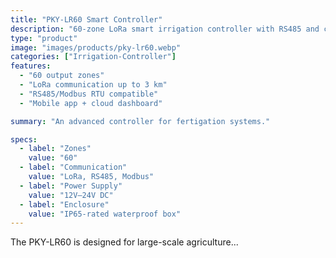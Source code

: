 ```yaml
---
title: "PKY-LR60 Smart Controller"
description: "60-zone LoRa smart irrigation controller with RS485 and cloud integration."
type: "product"
image: "images/products/pky-lr60.webp"
categories: ["Irrigation-Controller"]
features:
  - "60 output zones"
  - "LoRa communication up to 3 km"
  - "RS485/Modbus RTU compatible"
  - "Mobile app + cloud dashboard"

summary: "An advanced controller for fertigation systems."

specs:
  - label: "Zones"
    value: "60"
  - label: "Communication"
    value: "LoRa, RS485, Modbus"
  - label: "Power Supply"
    value: "12V–24V DC"
  - label: "Enclosure"
    value: "IP65-rated waterproof box"
---
```


The PKY-LR60 is designed for large-scale agriculture...
